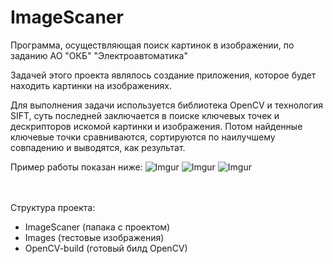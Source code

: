 # ImageScaner
Программа, осуществляющая поиск картинок в изображении, по заданию АО "ОКБ" "Электроавтоматика"

Задачей этого проекта являлось создание приложения, которое будет находить картинки на изображениях. 

Для выполнения задачи используется библиотека OpenCV и технология SIFT, суть последней заключается в поиске
ключевых точек и дескрипторов искомой картинки и изображения. Потом найденные ключевые точки сравниваются, сортируются 
по наилучшему совпадению и выводятся, как результат.

Пример работы показан ниже:
![Imgur](https://i.imgur.com/ZUoxQ9X.png)
![Imgur](https://i.imgur.com/xCKkFaz.png)
![Imgur](https://i.imgur.com/uSIp7oW.png)

<br><br>
Структура проекта:
- ImageScaner (папака с проектом)
- Images (тестовые изображения)
- OpenCV-build (готовый билд OpenCV)
